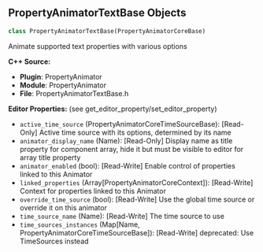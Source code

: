 ## PropertyAnimatorTextBase Objects

```python
class PropertyAnimatorTextBase(PropertyAnimatorCoreBase)
```

Animate supported text properties with various options

**C++ Source:**

- **Plugin**: PropertyAnimator
- **Module**: PropertyAnimator
- **File**: PropertyAnimatorTextBase.h

**Editor Properties:** (see get_editor_property/set_editor_property)

- ``active_time_source`` (PropertyAnimatorCoreTimeSourceBase):  [Read-Only] Active time source with its options, determined by its name
- ``animator_display_name`` (Name):  [Read-Only] Display name as title property for component array, hide it but must be visible to editor for array title property
- ``animator_enabled`` (bool):  [Read-Write] Enable control of properties linked to this Animator
- ``linked_properties`` (Array[PropertyAnimatorCoreContext]):  [Read-Write] Context for properties linked to this Animator
- ``override_time_source`` (bool):  [Read-Write] Use the global time source or override it on this animator
- ``time_source_name`` (Name):  [Read-Write] The time source to use
- ``time_sources_instances`` (Map[Name, PropertyAnimatorCoreTimeSourceBase]):  [Read-Write]
  deprecated: Use TimeSources instead

<a id="unreal.PropertyAnimatorClock"></a>
